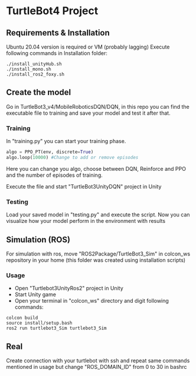 # TurtleBot4 Project

## Requirements & Installation
Ubuntu 20.04 version is required or VM (probably lagging)
Execute following commands in Installation folder:

```shell
./install_unityHub.sh
./install_mono.sh
./install_ros2_foxy.sh
```

## Create the model
Go in TurtleBot3_v4/MobileRoboticsDQN/DQN, in this repo you can find the executable file to training and save your model and test it after that.

### Training
In "training.py" you can start your training phase. 

```python
algo = PPO_PT(env, discrete=True)
algo.loop(10000) #Change to add or remove episodes
```
Here you can change you algo, choose between DQN, Reinforce and PPO and the number of episodes of training.

Execute the file and start "TurtleBot3UnityDQN" project in Unity

### Testing
Load your saved model in "testing.py" and execute the script. Now you can visualize how your model perform in the environment with results

## Simulation (ROS)

For simulation with ros, move "ROS2Package/TurtleBot3_Sim" in colcon_ws repository in your home (this folder was created using installation scripts)

### Usage
- Open "Turtlebot3UnityRos2" project in Unity
- Start Unity game
- Open your terminal in "colcon_ws" directory and digit following commands:

```shell
colcon build
source install/setup.bash
ros2 run turtlebot3_Sim turtlebot3_Sim 
```

## Real
Create connection with your turtlebot with ssh and repeat same commands mentioned in usage but change "ROS_DOMAIN_ID" from 0 to 30 in bashrc
